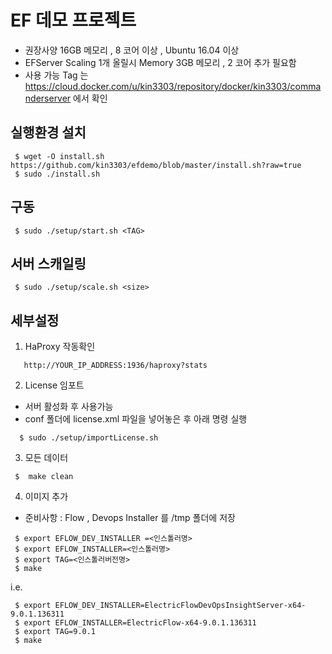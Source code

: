 # EF 데모 프로젝트

- 권장사양 16GB 메모리 , 8 코어 이상 , Ubuntu 16.04 이상
- EFServer Scaling 1개 올릴시 Memory 3GB 메모리 , 2 코어 추가 필요함 
- 사용 가능 Tag 는 https://cloud.docker.com/u/kin3303/repository/docker/kin3303/commanderserver 에서 확인

## 실행환경 설치

```console
 $ wget -O install.sh  https://github.com/kin3303/efdemo/blob/master/install.sh?raw=true
 $ sudo ./install.sh
```

## 구동

```console
 $ sudo ./setup/start.sh <TAG>
```

## 서버 스캐일링 

```console
 $ sudo ./setup/scale.sh <size>
```

## 세부설정

1. HaProxy 작동확인
```
   http://YOUR_IP_ADDRESS:1936/haproxy?stats
```   

2. License 임포트
- 서버 활성화 후 사용가능
- conf 폴더에 license.xml 파일을 넣어놓은 후 아래 명령 실행
```console
  $ sudo ./setup/importLicense.sh
```

3. 모든 데이터 
```console
 $  make clean
```

4. 이미지 추가

- 준비사항 : Flow , Devops Installer 를 /tmp 폴더에 저장

```console
 $ export EFLOW_DEV_INSTALLER =<인스톨러명>
 $ export EFLOW_INSTALLER=<인스톨러명>
 $ export TAG=<인스톨러버전명>
 $ make
``` 
i.e.
```console
 $ export EFLOW_DEV_INSTALLER=ElectricFlowDevOpsInsightServer-x64-9.0.1.136311
 $ export EFLOW_INSTALLER=ElectricFlow-x64-9.0.1.136311
 $ export TAG=9.0.1
 $ make
``` 

